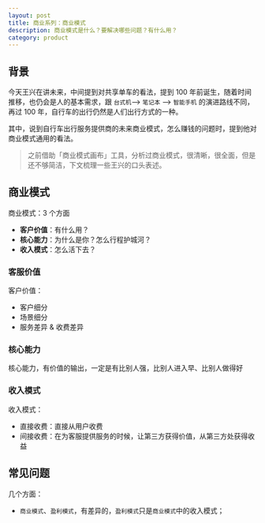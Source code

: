 ```yaml
---
layout: post
title: 商业系列：商业模式
description: 商业模式是什么？要解决哪些问题？有什么用？
category: product 
---
```


## 背景

今天王兴在讲未来，中间提到对共享单车的看法，提到 100 年前诞生，随着时间推移，也仍会是人的基本需求，跟 `台式机`--> `笔记本` --> `智能手机` 的演进路线不同，再过 100 年，自行车的出行仍然是人们出行方式的一种。

其中，说到自行车出行服务提供商的未来商业模式，怎么赚钱的问题时，提到他对商业模式通用的看法。

> 之前借助「商业模式画布」工具，分析过商业模式，很清晰，很全面，但是还不够简洁，下文梳理一些王兴的口头表述。

## 商业模式


商业模式：3 个方面

- **客户价值**：有什么用？
- **核心能力**：为什么是你？怎么行程护城河？
- **收入模式**：怎么活下去？


### 客服价值

客户价值：

- 客户细分
- 场景细分
- 服务差异 & 收费差异

### 核心能力

核心能力，有价值的输出，一定是有比别人强，比别人进入早、比别人做得好


### 收入模式

收入模式：

- 直接收费：直接从用户收费
- 间接收费：在为客服提供服务的时候，让第三方获得价值，从第三方处获得收益

## 常见问题

几个方面：

* `商业模式`、`盈利模式`，有差异的，`盈利模式`只是`商业模式`中的收入模式；







[NingG]:    http://ningg.github.com  "NingG"

